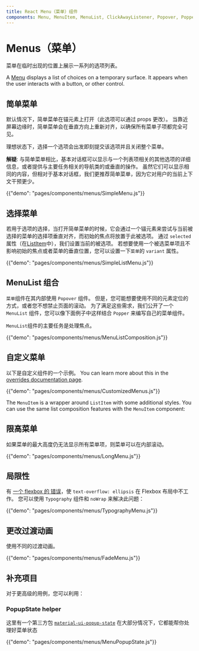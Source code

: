 ```yaml
---
title: React Menu（菜单）组件
components: Menu, MenuItem, MenuList, ClickAwayListener, Popover, Popper
---
```


# Menus（菜单）

<p class="description">菜单在临时出现的位置上展示一系列的选项列表。</p>

A [Menu](https://material.io/design/components/menus.html) displays a list of choices on a temporary surface. It appears when the user interacts with a button, or other control.

## 简单菜单

默认情况下，简单菜单在锚元素上打开（此选项可以通过 props 更改）。 当靠近屏幕边缘时，简单菜单会在垂直方向上重新对齐，以确保所有菜单子项都完全可见。

理想状态下，选择一个选项会出发即刻提交该选项并且关闭整个菜单。

**解疑**: 与简单菜单相比，基本对话框可以显示与一个列表项相关的其他选项的详细信息，或者提供与主要任务相关的导航类的或垂直的操作。 虽然它们可以显示相同的内容，但相对于基本对话框，我们更推荐简单菜单，因为它对用户的当前上下文干预更少。

{{"demo": "pages/components/menus/SimpleMenu.js"}}

## 选择菜单

若用于选项的选择，当打开简单菜单的时候，它会通过一个锚元素来尝试与当前被选择的菜单的选择项垂直对齐，而初始的焦点将放置于此被选项。 通过 `selected` 属性（在[ListItem](/api/list-item/)中），我们设置当前的被选项。 若想要使用一个被选菜单项且不影响初始的焦点或者菜单的垂直位置，您可以设置一下`菜单`的 `variant` 属性。

{{"demo": "pages/components/menus/SimpleListMenu.js"}}

## MenuList 组合

`菜单`组件在其内部使用 `Popover` 组件。 但是，您可能想要使用不同的元素定位的方式，或者您不想禁止页面的滚动。 为了满足这些需求，我们公开了一个 `MenuList` 组件，您可以像下面例子中这样结合 `Popper` 来编写自己的菜单组件。

`MenuList`组件的主要任务是处理焦点。

{{"demo": "pages/components/menus/MenuListComposition.js"}}

## 自定义菜单

以下是自定义组件的一个示例。 You can learn more about this in the [overrides documentation page](/customization/components/).

{{"demo": "pages/components/menus/CustomizedMenus.js"}}

The `MenuItem` is a wrapper around `ListItem` with some additional styles. You can use the same list composition features with the `MenuItem` component:

## 限高菜单

如果菜单的最大高度仍无法显示所有菜单项，则菜单可以在内部滚动。

{{"demo": "pages/components/menus/LongMenu.js"}}

## 局限性

有 [一个 flexbox 的 错误](https://bugs.chromium.org/p/chromium/issues/detail?id=327437)，使 `text-overflow: ellipsis` 在 Flexbox 布局中不工作。 您可以使用 `Typography` 组件和 `noWrap` 来解决此问题：

{{"demo": "pages/components/menus/TypographyMenu.js"}}

## 更改过渡动画

使用不同的过渡动画。

{{"demo": "pages/components/menus/FadeMenu.js"}}

## 补充项目

对于更高级的用例，您可以利用：

### PopupState helper

这里有一个第三方包 [`material-ui-popup-state`](https://github.com/jcoreio/material-ui-popup-state) 在大部分情况下，它都能帮你处理好菜单状态

{{"demo": "pages/components/menus/MenuPopupState.js"}}